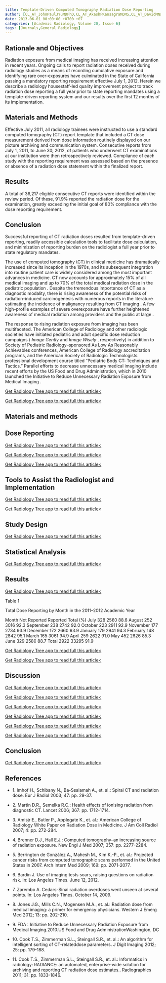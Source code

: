 ```yaml
---
title: Template-Driven Computed Tomography Radiation Dose Reporting
author: [CL_AT_JohnPaulJYuMDPhD,CL_AT_AkashPKansagraMDMS,CL_AT_DavidMNaegerMD,CL_AT_RobertGGouldDSc,CL_AT_FergusVCoakleyMD]
date: 2013-06-01 00:00:00 +0700 +07
categories: [Academic Radiology, Volume 20, Issue 6]
tags: [Journals,General Radiology]
---
```

## Rationale and Objectives

Radiation exposure from medical imaging has received increasing attention in recent years. Ongoing calls to report radiation doses received during radiology studies as a means of recording cumulative exposure and identifying rare over-exposures have culminated in the State of California passing a mandatory reporting requirement effective July 1, 2012. Herein we describe a radiology housestaff-led quality improvement project to track radiation dose reporting a full year prior to state reporting mandates using a template-driven reporting system and our results over the first 12 months of its implementation.

## Materials and Methods

Effective July 2011, all radiology trainees were instructed to use a standard computed tomography (CT) report template that included a CT dose measurement derived from dose information routinely displayed on our picture archiving and communication system. Consecutive reports from July 1, 2011, to June 30, 2012, of patients who underwent CT examinations at our institution were then retrospectively reviewed. Compliance of each study with the reporting requirement was assessed based on the presence or absence of a radiation dose statement within the finalized report.

## Results

A total of 36,217 eligible consecutive CT reports were identified within the review period. Of these, 91.9% reported the radiation dose for the examination, greatly exceeding the initial goal of 80% compliance with the dose reporting requirement.

## Conclusion

Successful reporting of CT radiation doses resulted from template-driven reporting, readily accessible calculation tools to facilitate dose calculation, and minimization of reporting burden on the radiologist a full year prior to state regulatory mandates.

The use of computed tomography (CT) in clinical medicine has dramatically increased since its inception in the 1970s, and its subsequent integration into routine patient care is widely considered among the most important advances in medicine. CT now accounts for approximately 15% of all medical imaging and up to 70% of the total medical radiation dose in the pediatric population . Despite the tremendous importance of CT as a diagnostic modality, there is rising awareness of the potential risks of radiation-induced carcinogenesis with numerous reports in the literature estimating the incidence of malignancy resulting from CT imaging . A few high-profile examples of severe overexposure have further heightened awareness of medical radiation among providers and the public at large .

The response to rising radiation exposure from imaging has been multifaceted. The American College of Radiology and other radiologic societies have initiated pediatric and adult specific dose reduction campaigns ( _Image Gently_ and _Image Wisely_ , respectively) in addition to Society of Pediatric Radiology–sponsored As Low As Reasonably Achievables conferences, American College of Radiology accreditation programs, and the American Society of Radiologic Technologists professional development course titled “Pediatric Body CT: Techniques and Tactics.” Parallel efforts to decrease unnecessary medical imaging include recent efforts by the US Food and Drug Administration, which in 2010 launched the Initiative to Reduce Unnecessary Radiation Exposure from Medical Imaging .

[Get Radiology Tree app to read full this article<](https://clinicalpub.com/app)

[Get Radiology Tree app to read full this article<](https://clinicalpub.com/app)

## Materials and methods

## Dose Reporting

[Get Radiology Tree app to read full this article<](https://clinicalpub.com/app)

[Get Radiology Tree app to read full this article<](https://clinicalpub.com/app)

[Get Radiology Tree app to read full this article<](https://clinicalpub.com/app)

## Tools to Assist the Radiologist and Implementation

[Get Radiology Tree app to read full this article<](https://clinicalpub.com/app)

[Get Radiology Tree app to read full this article<](https://clinicalpub.com/app)

## Study Design

[Get Radiology Tree app to read full this article<](https://clinicalpub.com/app)

## Statistical Analysis

[Get Radiology Tree app to read full this article<](https://clinicalpub.com/app)

## Results

[Get Radiology Tree app to read full this article<](https://clinicalpub.com/app)

Table 1


Total Dose Reporting by Month in the 2011–2012 Academic Year


Month Not Reported Reported Total (%) July 328 2560 88.6 August 252 3016 92.3 September 238 2742 92.0 October 223 2911 92.9 November 177 2734 93.9 December 172 2660 93.9 January 179 2941 94.3 February 148 2842 95.1 March 165 3061 94.9 April 259 2622 91.0 May 452 2626 85.3 June 329 2580 88.7 Total 2922 33295 91.9

[Get Radiology Tree app to read full this article<](https://clinicalpub.com/app)

[Get Radiology Tree app to read full this article<](https://clinicalpub.com/app)

## Discussion

[Get Radiology Tree app to read full this article<](https://clinicalpub.com/app)

[Get Radiology Tree app to read full this article<](https://clinicalpub.com/app)

[Get Radiology Tree app to read full this article<](https://clinicalpub.com/app)

[Get Radiology Tree app to read full this article<](https://clinicalpub.com/app)

[Get Radiology Tree app to read full this article<](https://clinicalpub.com/app)

[Get Radiology Tree app to read full this article<](https://clinicalpub.com/app)

## Conclusion

[Get Radiology Tree app to read full this article<](https://clinicalpub.com/app)

## References

- 1\. Imhof H., Schibany N., Ba-Ssalamah A., et. al.: Spiral CT and radiation dose. Eur J Radiol 2003; 47: pp. 29-37.


- 2\. Martin D.R., Semelka R.C.: Health effects of ionising radiation from diagnostic CT. Lancet 2006; 367: pp. 1712-1714.


- 3\. Amisjr E., Butler P., Applegate K., et. al.: American College of Radiology White Paper on Radiation Dose in Medicine. J Am Coll Radiol 2007; 4: pp. 272-284.


- 4\. Brenner D.J., Hall E.J.: Computed tomography–an increasing source of radiation exposure. New Engl J Med 2007; 357: pp. 2277-2284.


- 5\. Berrington de González A., Mahesh M., Kim K.-P., et. al.: Projected cancer risks from computed tomographic scans performed in the United States in 2007. Arch Intern Med 2009; 169: pp. 2071-2077.


- 6\.  Bardin J. Use of imaging tests soars, raising questions on radiation risk. In: Los Angeles Times. June 12, 2012.


- 7\.  Zarembo A. Cedars-Sinai radiation overdoses went unseen at several points. In: Los Angeles Times. October 14, 2009.


- 8\. Jones J.G., Mills C.N., Mogensen M.A., et. al.: Radiation dose from medical imaging: a primer for emergency physicians. Western J Emerg Med 2012; 13: pp. 202-210.


- 9\. FDA : Initiative to Reduce Unnecessary Radiation Exposure from Medical Imaging.2010.US Food and Drug AdministrationWashington, DC


- 10\. Cook T.S., Zimmerman S.L., Steingall S.R., et. al.: An algorithm for intelligent sorting of CT-relateddose parameters. J Digit Imaging 2012; 25: pp. 179-188.


- 11\. Cook T.S., Zimmerman S.L., Steingall S.R., et. al.: Informatics in radiology: RADIANCE: an automated, enterprise-wide solution for archiving and reporting CT radiation dose estimates.. Radiographics 2011; 31: pp. 1833-1846.
